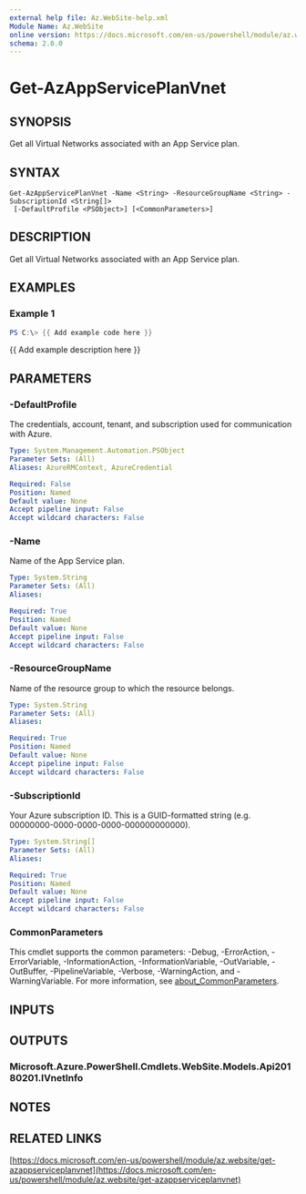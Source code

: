 ```yaml
---
external help file: Az.WebSite-help.xml
Module Name: Az.WebSite
online version: https://docs.microsoft.com/en-us/powershell/module/az.website/get-azappserviceplanvnet
schema: 2.0.0
---
```


# Get-AzAppServicePlanVnet

## SYNOPSIS
Get all Virtual Networks associated with an App Service plan.

## SYNTAX

```
Get-AzAppServicePlanVnet -Name <String> -ResourceGroupName <String> -SubscriptionId <String[]>
 [-DefaultProfile <PSObject>] [<CommonParameters>]
```

## DESCRIPTION
Get all Virtual Networks associated with an App Service plan.

## EXAMPLES

### Example 1
```powershell
PS C:\> {{ Add example code here }}
```

{{ Add example description here }}

## PARAMETERS

### -DefaultProfile
The credentials, account, tenant, and subscription used for communication with Azure.

```yaml
Type: System.Management.Automation.PSObject
Parameter Sets: (All)
Aliases: AzureRMContext, AzureCredential

Required: False
Position: Named
Default value: None
Accept pipeline input: False
Accept wildcard characters: False
```

### -Name
Name of the App Service plan.

```yaml
Type: System.String
Parameter Sets: (All)
Aliases:

Required: True
Position: Named
Default value: None
Accept pipeline input: False
Accept wildcard characters: False
```

### -ResourceGroupName
Name of the resource group to which the resource belongs.

```yaml
Type: System.String
Parameter Sets: (All)
Aliases:

Required: True
Position: Named
Default value: None
Accept pipeline input: False
Accept wildcard characters: False
```

### -SubscriptionId
Your Azure subscription ID.
This is a GUID-formatted string (e.g.
00000000-0000-0000-0000-000000000000).

```yaml
Type: System.String[]
Parameter Sets: (All)
Aliases:

Required: True
Position: Named
Default value: None
Accept pipeline input: False
Accept wildcard characters: False
```

### CommonParameters
This cmdlet supports the common parameters: -Debug, -ErrorAction, -ErrorVariable, -InformationAction, -InformationVariable, -OutVariable, -OutBuffer, -PipelineVariable, -Verbose, -WarningAction, and -WarningVariable. For more information, see [about_CommonParameters](http://go.microsoft.com/fwlink/?LinkID=113216).

## INPUTS

## OUTPUTS

### Microsoft.Azure.PowerShell.Cmdlets.WebSite.Models.Api20180201.IVnetInfo
## NOTES

## RELATED LINKS

[https://docs.microsoft.com/en-us/powershell/module/az.website/get-azappserviceplanvnet](https://docs.microsoft.com/en-us/powershell/module/az.website/get-azappserviceplanvnet)

